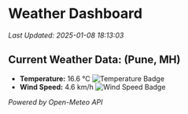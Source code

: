 
# Weather Dashboard

_Last Updated: 2025-01-08 18:13:03_

## Current Weather Data: (Pune, MH)
- **Temperature:** 16.6 °C ![Temperature Badge](https://img.shields.io/badge/Temperature-Low%20Temp-blue)
- **Wind Speed:** 4.6 km/h ![Wind Speed Badge](https://img.shields.io/badge/Wind%20Speed-Low%20Wind-blue)

*Powered by Open-Meteo API*

